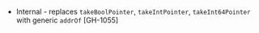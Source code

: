 * Internal - replaces `takeBoolPointer`, `takeIntPointer`, `takeInt64Pointer` with generic `addrOf`
  [GH-1055]